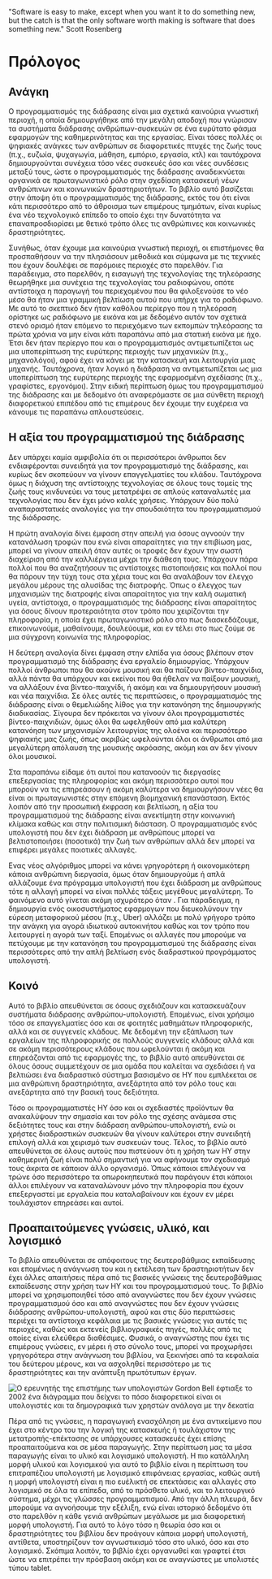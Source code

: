 "Software is easy to make, except when you want it to do something new, but the catch is that the only software worth making is software that does something new." Scott Rosenberg

# Πρόλογος

## Ανάγκη

Ο προγραμματισμός της διάδρασης είναι μια σχετικά καινούρια γνωστική περιοχή, η οποία δημιουργήθηκε από την μεγάλη αποδοχή που γνώρισαν τα συστήματα διάδρασης ανθρώπων-συσκευών σε ένα ευρύτατο φάσμα εφαρμογών της καθημερινότητας και της εργασίας. Είναι τόσες πολλές οι ψηφιακές ανάγκες των ανθρώπων σε διαφορετικές πτυχές της ζωής τους (π.χ., ευζωία, ψυχαγωγία, μάθηση, εμπόριο, εργασία, κτλ) και ταυτόχρονα δημιουργούνται συνέχεια τόσο νέες συσκευές όσο και νέες συνδέσεις μεταξύ τους, ώστε ο προγραμματισμός της διάδρασης αναδεικνύεται οργανικά σε πρωταγωνιστικό ρόλο στην σχεδίαση κατασκευή νέων ανθρώπινων και κοινωνικών δραστηριοτήτων. Το βιβλίο αυτό βασίζεται στην άποψη ότι ο προγραμματισμός της διάδρασης, εκτός του ότι είναι κάτι περισσότερο από το άθροισμα των επιμέρους τμημάτων, είναι κυρίως ένα νέο τεχνολογικό επίπεδο το οποίο έχει την δυνατότητα να επαναπροσδιορίσει με θετικό τρόπο όλες τις ανθρώπινες και κοινωνικές δραστηριότητες.

Συνήθως, όταν έχουμε μια καινούρια γνωστική περιοχή, οι επιστήμονες θα προσπαθήσουν να την πλησιάσουν μεθοδικά και σύμφωνα με τις τεχνικές που έχουν δουλέψει σε παρόμοιες περιοχές στο παρελθόν. Για παράδειγμα, στο παρελθόν, η εισαγωγή της τεχνολογίας της τηλεόρασης θεωρήθηκε μια συνέχεια της τεχνολογίας του ραδιοφώνου, οπότε αντίστοιχα η παραγωγή του περιεχομένου που θα φιλοξενούσε το νέο μέσο θα ήταν μια γραμμική βελτίωση αυτού που υπήρχε για το ραδιόφωνο. Με αυτό το σκεπτικό δεν ήταν καθόλου περίεργο που η τηλεόραση ορίστηκε ως ραδιόφωνο με εικόνα και με δεδομένο αυτόν τον σχετικά στενό ορισμό ήταν επόμενο το περιεχόμενο των εκπομπών τηλεόρασης τα πρώτα χρόνια να μην είναι κάτι παραπάνω από μια στατική εικόνα με ήχο. Έτσι δεν ήταν περίεργο που και ο προγραμματισμός αντιμετωπίζεται ως μια υποπερίπτωση της ευρύτερης περιοχής των μηχανικών (π.χ., μηχανολόγοι), αφού έχει να κάνει με την κατασκευή και λειτουργία μιας μηχανής. Ταυτόχρονα, ήταν λογικό η διάδραση να αντιμετωπίζεται ως μια υποπερίπτωση της ευρύτερης περιοχής της εφαρμοσμένη σχεδίασης (π.χ., γραφίστες, εργονόμοι). Στην ειδική περίπτωση όμως του προγραμματισμού της διάδρασης και με δεδομένο ότι αναφερόμαστε σε μια σύνθετη περιοχή διαφορετικού επιπέδου από τις επιμέρους δεν έχουμε την ευχέρεια να κάνουμε τις παραπάνω απλουστεύσεις.

## Η αξία του προγραμματισμού της διάδρασης

Δεν υπάρχει καμία αμφιβολία ότι οι περισσότεροι άνθρωποι δεν ενδιαφέρονται συνειδητά για τον προγραμματισμό της διάδρασης, και κυρίως δεν σκοπεύουν να γίνουν επαγγελματίες του κλάδου. Ταυτόχρονα όμως η διάχυση της αντίστοιχης τεχνολογίας σε όλους τους τομείς της ζωής τους κινδυνεύει να τους μετατρέψει σε απλούς καταναλωτές μια τεχνολογίας που δεν έχει μόνο καλές χρήσεις. Υπάρχουν δύο πολύ αναπαραστατικές αναλογίες για την σπουδαιότητα του προγραμματισμού της διάδρασης.

Η πρώτη αναλογία δίνει έμφαση στην απειλή για όσους αγνοούν την κατανάλωση τροφών που ενώ είναι απαραίτητες για την επιβίωση μας, μπορεί να γίνουν απειλή όταν αυτές οι τροφές δεν έχουν την σωστή διαχείριση από την καλλιέργεια μέχρι την διάθεση τους. Υπάρχουν πάρα πολλοί που θα αναζητήσουν τις αντίστοιχες πιστοποιήσεις και πολλοί που θα πάρουν την τύχη τους στα χέρια τους και θα αναλάβουν τον έλεγχο μεγάλου μέρους της αλυσίδας της διατροφής. Όπως ο έλεγχος των μηχανισμών της διατροφής είναι απαραίτητος για την καλή σωματική υγεία, αντίστοιχα, ο προγραμματισμός της διάδρασης είναι απαραίτητος για όσους δίνουν προτεραιότητα στον τρόπο που χειρίζονται την πληροφορία, η οποία έχει πρωταγωνιστικό ρόλο στο πως διασκεδάζουμε, επικοινωνούμε, μαθαίνουμε, δουλεύουμε, και εν τέλει στο πως ζούμε σε μια σύγχρονη κοινωνία της πληροφορίας.

Η δεύτερη αναλογία δίνει έμφαση στην ελπίδα για όσους βλέπουν στον προγραμματισμό της διάδρασης ένα εργαλείο δημιουργίας. Υπάρχουν πολλοί άνθρωποι που θα ακούνε μουσική και θα παίζουν βίντεο-παιχνίδια, αλλά πάντα θα υπάρχουν και εκείνοι που θα ήθελαν να παίξουν μουσική, να αλλάξουν ένα βίντεο-παιχνίδι, ή ακόμη και να δημιουργήσουν μουσική και νέα παιχνίδια. Σε όλες αυτές τις περιπτώσεις, ο προγραμματισμός της διάδρασης είναι ο θεμελιώδης λίθος για την κατανόηση της δημιουργικής διαδικασίας. Σίγουρα δεν πρόκειται να γίνουν όλοι προγραμματιστές βίντεο-παιχνιδιών, όμως όλοι θα ωφεληθούν από μια καλύτερη κατανόηση των μηχανισμών λειτουργίας της ολοένα και περισσότερο ψηφιακής μας ζωής, όπως ακριβώς ωφελούνται όλοι οι άνθρωποι από μια μεγαλύτερη απόλαυση της μουσικής ακρόασης, ακόμη και αν δεν γίνουν όλοι μουσικοί.

Στα παραπάνω είδαμε ότι αυτοί που κατανοούν τις διεργασίες επεξεργασίας της πληροφορίας και ακόμη περισσότερο αυτοί που μπορούν να τις επηρεάσουν ή ακόμη καλύτερα να δημιουργήσουν νέες θα είναι οι πρωταγωνιστές στην επόμενη βιομηχανική επανάσταση. Εκτός λοιπόν από την προσωπική έκφραση και βελτίωση, η αξία του προγραμματισμού της διάδρασης είναι ανεκτίμητη στην κοινωνική κλίμακα καθώς και στην πολιτισμική διάσταση. Ο προγραμματισμός ενός υπολογιστή που δεν έχει διάδραση με ανθρώπους μπορεί να βελτιστοποιήσει (ποσοτικά) την ζωή των ανθρώπων αλλά δεν μπορεί να επιφέρει μεγάλες ποιοτικές αλλαγές.

Ενας νέος αλγόριθμος μπορεί να κάνει γρηγορότερη ή οικονομικότερη κάποια ανθρώπινη διεργασία, όμως όταν δημιουργούμε ή απλά αλλάζουμε ένα πρόγραμμα υπολογιστή που έχει διάδραση με ανθρώπους τότε η αλλαγή μπορεί να είναι πολλές τάξεις μεγέθους μεγαλύτερη. Το φαινόμενο αυτό γίνεται ακόμη ισχυρότερο όταν . Για πάραδειγμα, η δημιουργία ενός οικοσυστήματος εφαρμογων που διευκολύνουν την εύρεση μεταφορικού μέσου (π.χ., Uber) αλλάζει με πολύ γρήγορο τρόπο την ανάγκη για αγορά ιδιωτικού αυτοκινήτου καθώς και τον τρόπο που λειτουργεί η αγορά των ταξί. Επομένως οι αλλαγές που μπορούμε να πετύχουμε με την κατανόηση του προγραμματισμού της διάδρασης είναι περισσότερες από την απλή βελτίωση ενός διαδραστικού προγράμματος υπολογιστή.

## Κοινό

Αυτό το βιβλίο απευθύνεται σε όσους σχεδιάζουν και κατασκευάζουν συστήματα διάδρασης ανθρώπου-υπολογιστή. Επομένως, είναι χρήσιμο τόσο σε επαγγελματίες όσο και σε φοιτητές μαθημάτων πληροφορικής, αλλά και σε συγγενείς κλάδους. Με δεδομένη την εξάπλωση των εργαλείων της πληροφορικής σε πολλούς συγγενείς κλάδους αλλά και σε ακόμη περισσότερους κλάδους που ωφελούνται ή ακόμη και επηρεάζονται από τις εφαρμογές της, το βιβλίο αυτό απευθύνεται σε όλους όσους συμμετέχουν σε μια ομάδα που καλείται να σχεδιάσει ή να βελτιώσει ένα διαδραστικό σύστημα βασισμένο σε ΗΥ που εμπλέκεται σε μια ανθρώπινη δραστηριότητα, ανεξάρτητα από τον ρόλο τους και ανεξάρτητα από την βασική τους δεξιότητα.

Τόσο οι προγραμματιστές ΗΥ όσο και οι σχεδιαστές προϊόντων θα ανακαλύψουν την σημασία και τον ρόλο της σχέσης ανάμεσα στις δεξιότητες τους και στην διάδραση ανθρώπου-υπολογιστή, ενώ οι χρήστες διαδραστικών συσκευών θα γίνουν καλύτεροι στην συνειδητή επιλογή αλλά και χειρισμό των συσκευών τους. Τέλος, το βιβλίο αυτό απευθύνεται σε όλους αυτούς που πιστεύουν ότι η χρήση των ΗΥ στην καθημερινή ζωή είναι πολύ σημαντική για να αφήνουμε τον σχεδιασμό τους άκριτα σε κάποιον άλλο οργανισμό. Όπως κάποιοι επιλέγουν να τρώνε όσο περισσότερο τα οπωροκηπευτικά που παράγουν έτσι κάποιοι άλλοι επιλέγουν να καταναλώνουν μόνο την πληροφορία που έχουν επεξεργαστεί με εργαλεία που καταλαβαίνουν και έχουν εν μέρει τουλάχιστον επηρεάσει και αυτοί.

## Προαπαιτούμενες γνώσεις, υλικό, και λογισμικό

Το βιβλίο απευθύνεται σε απόφοιτους της δευτεροβάθμιας εκπαίδευσης και επομένως η ανάγνωση του και η εκτέλεση των δραστηριοτήτων δεν έχει άλλες απαιτήσεις πέρα από τις βασικές γνώσεις της δευτεροβάθμιας εκπαίδευσης στην χρήση των ΗΥ και του προγραμματισμού τους. Το βιβλίο μπορεί να χρησιμοποιηθεί τόσο από αναγνώστες που δεν έχουν γνώσεις προγραμματισμού όσο και από αναγνώστες που δεν έχουν γνώσεις διάδρασης ανθρώπου-υπολογιστή, αφού και στις δύο περιπτώσεις περιέχει τα αντίστοιχα κεφάλαια με τις βασικές γνώσεις για αυτές τις περιοχές, καθώς και εκτενείς βιβλιογραφικές πηγές, πολλές από τις οποίες είναι ελεύθερα διαθέσιμες. Φυσικά, ο αναγνώστης που έχει τις επιμέρους γνώσεις, εν μέρει ή στο σύνολο τους, μπορεί να προχωρήσει γρηγορότερα στην ανάγνωση του βιβλίου, να ξεκινήσει από τα κεφαλαία του δεύτερου μέρους, και να ασχοληθεί περισσότερο με τις δραστηριότητες και την ανάπτυξη πρωτότυπων έργων.

![Ο ερευνητής της επιστήμης των υπολογιστών Gordon Bell έφτιαξε το 2002 ένα διάγραμμα που δείχνει το πόσο διαφορετικοί είναι οι υπολογιστές και τα δημογραφικά των χρηστών ανάλογα με την δεκατία](../images/pre/bell-nomograph.png)

Πέρα από τις γνώσεις, η παραγωγική ενασχόληση με ένα αντικείμενο που έχει στο κέντρο του την λογική της κατασκευής ή τουλάχιστον της μετατροπής-επέκτασης σε υπάρχουσες κατασκευές έχει επίσης προαπαιτούμενα και σε μέσα παραγωγής. Στην περίπτωση μας τα μέσα παραγωγής είναι το υλικό και λογισμικό υπολογιστή. Η πιο κατάλληλη μορφή υλικού και λογισμικού για αυτό το βιβλίο είναι η περίπτωση του επιτραπέζιου υπολογιστή με λογισμικό επιφάνειας εργασίας, καθώς αυτή η μορφή υπολογιστή είναι η πιο ευέλικτή σε επεκτάσεις και αλλαγές στο λογισμικό σε όλα τα επίπεδα, από το πρόσθετο υλικό, και το λειτουργικό σύστημα, μέχρι τις γλώσσες προγραμματισμού. Από την άλλη πλευρά, δεν μπορούμε να αγνοήσουμε την εξέλιξη, ενώ είναι ιστορικό δεδομένο ότι στο παρελθόν η κάθε γενιά ανθρώπων μεγάλωσε με μια διαφορετική μορφή υπολογιστή. Για αυτό το λόγο τόσο η θεωρία όσο και οι δραστηριότητες του βιβλίου δεν προάγουν κάποια μορφή υπολογιστή, αντίθετα, υποστηρίζουν τον αγνωστικισμό τόσο στο υλικό, όσο και στο λογισμικό. Σκόπιμα λοιπόν, το βιβλίο έχει οργανωθεί και γραφτεί έτσι ώστε να επιτρέπει την πρόσβαση ακόμη και σε αναγνώστες με υπολιστές τύπου tablet.
